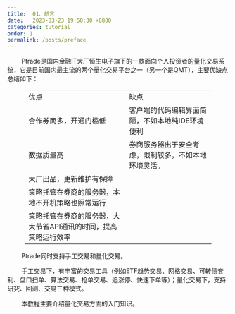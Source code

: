 ```yaml
---
title:  01、前言
date:   2023-03-23 19:50:30 +0800
categories: tutorial
order: 1
permalink: /posts/preface
---
```


&emsp; &emsp;Ptrade是国内金融IT大厂恒生电子旗下的一款面向个人投资者的量化交易系统，它是目前国内最主流的两个量化交易平台之一（另一个是QMT），主要优缺点总结如下：


<figure class="wp-block-table"><table><tbody><tr><td>优点</td><td>缺点</td></tr><tr><td>合作券商多，开通门槛低</td><td>客户端的代码编辑界面简陋，不如本地纯IDE环境便利</td></tr><tr><td>数据质量高</td><td>券商服务器出于安全考虑，限制较多，不如本地环境灵活。</td></tr><tr><td>大厂出品，更新维护有保障</td><td></td></tr><tr><td>策略托管在券商的服务器，本地不开机策略也照常运行</td><td></td></tr><tr><td>策略托管在券商的服务器，大大节省API通讯的时间，提高策略运行效率</td><td></td></tr></tbody></table></figure>

&emsp; &emsp;Ptrade同时支持手工交易和量化交易。

&emsp; &emsp;手工交易下，有丰富的交易工具（例如ETF趋势交易、网格交易、可转债套利、盘口扫单、算法交易、抢单交易、追涨停、快速下单等）；量化交易下，支持研究、回测、交易三种模式。

&emsp; &emsp;本教程主要介绍量化交易方面的入门知识。
